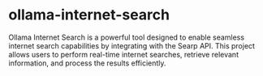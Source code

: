 # ollama-internet-search
Ollama Internet Search is a powerful tool designed to enable seamless internet search capabilities by integrating with the Searp API. This project allows users to perform real-time internet searches, retrieve relevant information, and process the results efficiently.
